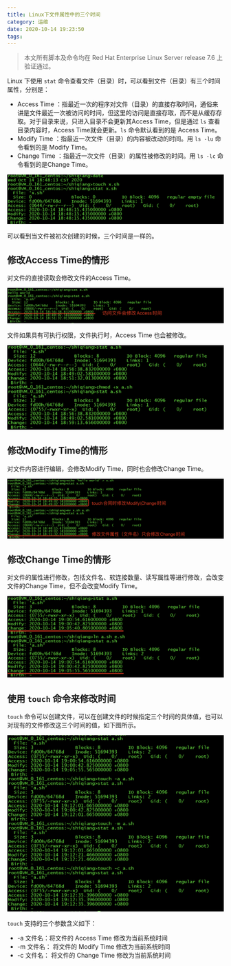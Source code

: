 ```yaml
---
title: Linux下文件属性中的三个时间
category: 运维
date: 2020-10-14 19:23:50
tags:
---
```



> 本文所有脚本及命令均在 Red Hat Enterprise Linux Server release 7.6 上验证通过。

Linux 下使用 `stat` 命令查看文件（目录）时，可以看到文件（目录）有三个时间属性，分别是：

* Access Time ：指最近一次的程序对文件（目录）的直接存取时间，通俗来讲是文件最近一次被访问的时间，但这里的访问是直接存取，而不是从缓存存取。对于目录来说，只进入目录不会更新其Access Time，但是通过 `ls` 查看目录内容时，Access Time就会更新。`ls` 命令默认看到的是 Access Time。
* Modify Time ：指最近一次文件（目录）的内容被改动的时间。用 `ls -lu` 命令看到的是 Modify Time。
* Change Time ：指最近一次文件（目录）的属性被修改的时间。用 `ls -lc` 命令看到的是Change Time。

![image-20201014185404591](20201012-linux-file-times/image-20201014185404591.png)

可以看到当文件被初次创建的时候，三个时间是一样的。

## 修改Access Time的情形

对文件的直接读取会修改文件的Access Time。

![image-20201014190344285](20201012-linux-file-times/image-20201014190344285.png)

文件如果具有可执行权限，文件执行时，Access Time 也会被修改。

![image-20201014190725028](20201012-linux-file-times/image-20201014190725028.png)

## 修改Modify Time的情形

对文件内容进行编辑，会修改Modify Time，同时也会修改Change Time。

![image-20201014190154405](20201012-linux-file-times/image-20201014190154405.png)

## 修改Change Time的情形

对文件的属性进行修改，包括文件名、软连接数量、读写属性等进行修改，会改变文件的Change Time，但不会改变Modify Time。

![image-20201014191159586](20201012-linux-file-times/image-20201014191159586.png)

## 使用 `touch` 命令来修改时间

`touch` 命令可以创建文件，可以在创建文件的时候指定三个时间的具体值，也可以对现有的文件修改这三个时间的值，如下图所示。

![image-20201014191941447](20201012-linux-file-times/image-20201014191941447.png)

`touch` 支持的三个参数含义如下：

* -a 文件名：将文件的 Access Time 修改为当前系统时间
* -m 文件名： 将文件的 Modify Time 修改为当前系统时间
* -c 文件名： 将文件的 Change Time 修改为当前系统时间